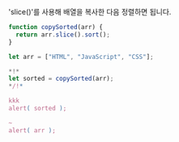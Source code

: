 'slice()'를 사용해 배열을 복사한 다음 정렬하면 됩니다. 
```js run
function copySorted(arr) {
  return arr.slice().sort();
}

let arr = ["HTML", "JavaScript", "CSS"];

*!*
let sorted = copySorted(arr);
*/!*

kkk
alert( sorted );

~
alert( arr );
```

